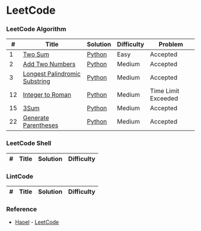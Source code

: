 LeetCode
========

### LeetCode Algorithm



| # | Title | Solution | Difficulty | Problem |
|---| ----- | -------- | ---------- | ------- |
|1|[Two Sum](https://oj.leetcode.com/problems/two-sum/)| [Python](./Solution/Python/twoSum.py)|Easy|Accepted|
|2|[Add Two Numbers](https://oj.leetcode.com/problems/add-two-numbers/)| [Python](./Solution/Python/addTwoNumbers.py)|Medium|Accepted|
|3|[Longest Palindromic Substring](https://oj.leetcode.com/problems/longest-palindromic-substring/)| [Python](./Solution/Python/longestPalindrome.py)|Medium|Accepted|
|12|[Integer to Roman](https://oj.leetcode.com/problems/integer-to-roman/)| [Python](./Solution/Python/intToRoman.py)|Medium|Time Limit Exceeded|
|15|[3Sum](https://oj.leetcode.com/problems/3sum/)| [Python](./Solution/Python/threeSum.py)|Medium|Accepted|
|22|[Generate Parentheses](https://oj.leetcode.com/problems/generate-parentheses/)| [Python](./Solution/Python/generateParenthesis.py)|Medium|Accepted|


### LeetCode Shell


| # | Title | Solution | Difficulty |
|---| ----- | -------- | ---------- |

### LintCode    

| # | Title | Solution | Difficulty |
|---| ----- | -------- | ---------- |


### Reference

- [Haoel](https://github.com/haoel) - [LeetCode](https://github.com/haoel/leetcode)
